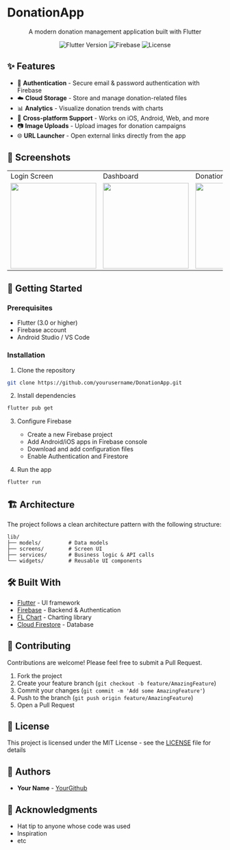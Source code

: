 # DonationApp

<div align="center">
  <p>A modern donation management application built with Flutter</p>

  ![Flutter Version](https://img.shields.io/badge/Flutter-3.0+-02569B?logo=flutter)
  ![Firebase](https://img.shields.io/badge/Firebase-FFCA28?logo=firebase&logoColor=black)
  ![License](https://img.shields.io/badge/License-MIT-green.svg)
</div>

## ✨ Features

- 🔐 **Authentication** - Secure email & password authentication with Firebase
- ☁️ **Cloud Storage** - Store and manage donation-related files
- 📊 **Analytics** - Visualize donation trends with charts
- 📱 **Cross-platform Support** - Works on iOS, Android, Web, and more
- 📷 **Image Uploads** - Upload images for donation campaigns
- 🌐 **URL Launcher** - Open external links directly from the app

## 📱 Screenshots

<table>
  <tr>
    <td>Login Screen</td>
    <td>Dashboard</td>
    <td>Donation Campaign</td>
    <td>Analytics</td>
  </tr>
  <tr>
    <td><img src="screenshots/login.jpg" width="200"/></td>
    <td><img src="screenshots/dashboard.jpg" width="200"/></td>
    <td><img src="screenshots/campaign.jpg" width="200"/></td>
    <td><img src="screenshots/analytics.jpg" width="200"/></td>
  </tr>
</table>

## 🚀 Getting Started

### Prerequisites

- Flutter (3.0 or higher)
- Firebase account
- Android Studio / VS Code

### Installation

1. Clone the repository
```bash
git clone https://github.com/yourusername/DonationApp.git
```

2. Install dependencies
```bash
flutter pub get
```

3. Configure Firebase
   - Create a new Firebase project
   - Add Android/iOS apps in Firebase console
   - Download and add configuration files
   - Enable Authentication and Firestore

4. Run the app
```bash
flutter run
```

## 🏗️ Architecture

The project follows a clean architecture pattern with the following structure:

```
lib/
├── models/         # Data models
├── screens/        # Screen UI
├── services/       # Business logic & API calls
└── widgets/        # Reusable UI components
```

## 🛠️ Built With

- [Flutter](https://flutter.dev/) - UI framework
- [Firebase](https://firebase.google.com/) - Backend & Authentication
- [FL Chart](https://pub.dev/packages/fl_chart) - Charting library
- [Cloud Firestore](https://firebase.google.com/products/firestore) - Database

## 🤝 Contributing

Contributions are welcome! Please feel free to submit a Pull Request.

1. Fork the project
2. Create your feature branch (`git checkout -b feature/AmazingFeature`)
3. Commit your changes (`git commit -m 'Add some AmazingFeature'`)
4. Push to the branch (`git push origin feature/AmazingFeature`)
5. Open a Pull Request

## 📄 License

This project is licensed under the MIT License - see the [LICENSE](LICENSE) file for details

## 👥 Authors

- **Your Name** - [YourGithub](https://github.com/yourusername)

## 🙏 Acknowledgments

- Hat tip to anyone whose code was used
- Inspiration
- etc
